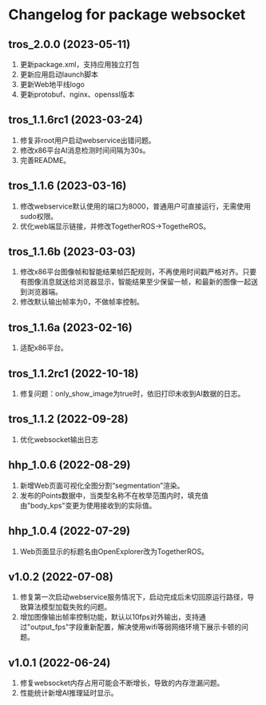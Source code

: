 # Changelog for package websocket

tros_2.0.0 (2023-05-11)
------------------
1. 更新package.xml，支持应用独立打包
2. 更新应用启动launch脚本
3. 更新Web地平线logo
4. 更新protobuf、nginx、openssl版本

tros_1.1.6rc1 (2023-03-24)
------------------
1. 修复非root用户启动webservice出错问题。
2. 修改x86平台AI消息检测时间间隔为30s。
3. 完善README。

tros_1.1.6 (2023-03-16)
------------------
1. 修改webservice默认使用的端口为8000，普通用户可直接运行，无需使用sudo权限。
2. 优化web端显示链接，并修改TogetherROS->TogetheROS。

tros_1.1.6b (2023-03-03)
------------------
1. 修改x86平台图像帧和智能结果帧匹配规则，不再使用时间戳严格对齐。只要有图像消息就送给浏览器显示，智能结果至少保留一帧，和最新的图像一起送到浏览器端。
2. 修改默认输出帧率为0，不做帧率控制。

tros_1.1.6a (2023-02-16)
------------------
1. 适配x86平台。

tros_1.1.2rc1 (2022-10-18)
------------------
1. 修复问题：only_show_image为true时，依旧打印未收到AI数据的日志。

tros_1.1.2 (2022-09-28)
------------------
1. 优化websocket输出日志

hhp_1.0.6 (2022-08-29)
------------------
1. 新增Web页面可视化全图分割“segmentation”渲染。
2. 发布的Points数据中，当类型名称不在枚举范围内时，填充值由"body_kps"变更为使用接收到的实际值。

hhp_1.0.4 (2022-07-29)
------------------
1. Web页面显示的标题名由OpenExplorer改为TogetherROS。

v1.0.2 (2022-07-08)
------------------
1. 修复第一次启动webservice服务情况下，启动完成后未切回原运行路径，导致算法模型加载失败的问题。
2. 增加图像输出帧率控制功能，默认以10fps对外输出，支持通过"output_fps"字段重新配置，解决使用wifi等弱网络环境下展示卡顿的问题。

v1.0.1 (2022-06-24)
------------------
1. 修复websocket内存占用可能会不断增长，导致的内存泄漏问题。
2. 性能统计新增AI推理延时显示。
